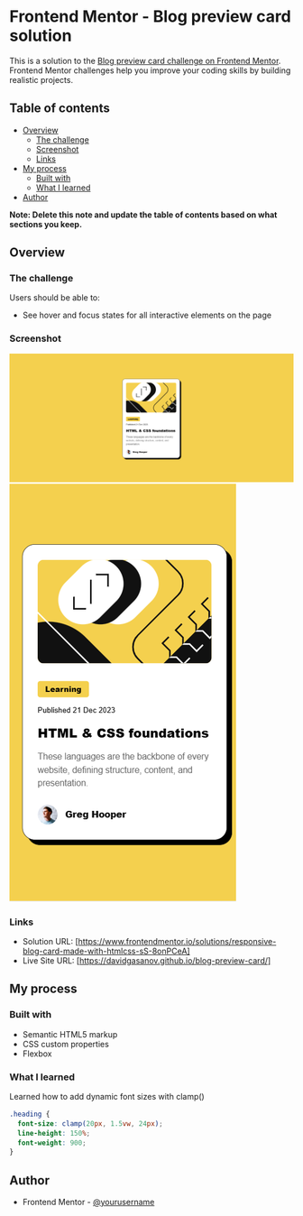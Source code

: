 # Frontend Mentor - Blog preview card solution

This is a solution to the [Blog preview card challenge on Frontend Mentor](https://www.frontendmentor.io/challenges/blog-preview-card-ckPaj01IcS). Frontend Mentor challenges help you improve your coding skills by building realistic projects.

## Table of contents

- [Overview](#overview)
  - [The challenge](#the-challenge)
  - [Screenshot](#screenshot)
  - [Links](#links)
- [My process](#my-process)
  - [Built with](#built-with)
  - [What I learned](#what-i-learned)
- [Author](#author)

**Note: Delete this note and update the table of contents based on what sections you keep.**

## Overview

### The challenge

Users should be able to:

- See hover and focus states for all interactive elements on the page

### Screenshot

![](./assets/images/screenshots/desktop.png)
![](./assets/images/screenshots/mobile.png)

### Links

- Solution URL: [https://www.frontendmentor.io/solutions/responsive-blog-card-made-with-htmlcss-sS-8onPCeA]
- Live Site URL: [https://davidgasanov.github.io/blog-preview-card/]

## My process

### Built with

- Semantic HTML5 markup
- CSS custom properties
- Flexbox

### What I learned

Learned how to add dynamic font sizes with clamp()

```css
.heading {
  font-size: clamp(20px, 1.5vw, 24px);
  line-height: 150%;
  font-weight: 900;
}
```

## Author

- Frontend Mentor - [@yourusername](https://www.frontendmentor.io/profile/davidGasanov)
